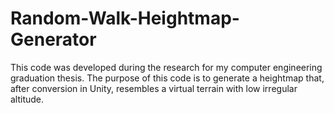 # Random-Walk-Heightmap-Generator
This code was developed during the research for my computer engineering graduation thesis. The purpose of this code is to generate a heightmap that, after conversion in Unity, resembles a virtual terrain with low irregular altitude.
